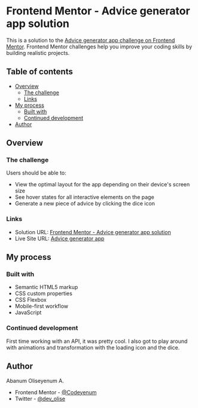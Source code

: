 # Frontend Mentor - Advice generator app solution

This is a solution to the [Advice generator app challenge on Frontend Mentor](https://www.frontendmentor.io/challenges/advice-generator-app-QdUG-13db). Frontend Mentor challenges help you improve your coding skills by building realistic projects.

## Table of contents

- [Overview](#overview)
  - [The challenge](#the-challenge)  
  - [Links](#links)
- [My process](#my-process)
  - [Built with](#built-with)  
  - [Continued development](#continued-development)
- [Author](#author)

## Overview

### The challenge

Users should be able to:

- View the optimal layout for the app depending on their device's screen size
- See hover states for all interactive elements on the page
- Generate a new piece of advice by clicking the dice icon

### Links

- Solution URL: [Frontend Mentor - Advice generator app solution](https://www.frontendmentor.io/solutions/advice-generator-app--EJzvmeJox)
- Live Site URL: [Advice generator app](https://codeyenum.github.io/advice-generator-app-main/)

## My process

### Built with

- Semantic HTML5 markup
- CSS custom properties
- CSS Flexbox
- Mobile-first workflow
- JavaScript

### Continued development

First time working with an API, it was pretty cool. I also got to play around with animations and transformation with the loading icon and the dice. 


## Author

Abanum Oliseyenum A.
- Frontend Mentor - [@Codeyenum](https://www.frontendmentor.io/profile/Codeyenumm)
- Twitter - [@dev_olise](https://www.twitter.com/dev_olise)
